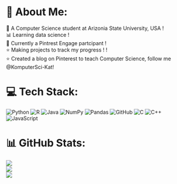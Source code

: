 # 👾 About Me:
📘 A Computer Science student at Arizonia State University, USA !<br>📊 Learning data science !<br>🪻 Currently a Pintrest Engage partcipant !<br>⭐ Making projects to track my progress ! !<br>⭐ Created a blog on Pinterest to teach Computer Science, follow me @KomputerSci-Kat!


# 💻 Tech Stack:
![Python](https://img.shields.io/badge/python-3670A0?style=for-the-badge&logo=python&logoColor=ffdd54) ![R](https://img.shields.io/badge/r-%23276DC3.svg?style=for-the-badge&logo=r&logoColor=white) ![Java](https://img.shields.io/badge/java-%23ED8B00.svg?style=for-the-badge&logo=openjdk&logoColor=white) ![NumPy](https://img.shields.io/badge/numpy-%23013243.svg?style=for-the-badge&logo=numpy&logoColor=white) ![Pandas](https://img.shields.io/badge/pandas-%23150458.svg?style=for-the-badge&logo=pandas&logoColor=white) ![GitHub](https://img.shields.io/badge/github-%23121011.svg?style=for-the-badge&logo=github&logoColor=white) ![C](https://img.shields.io/badge/c-%2300599C.svg?style=for-the-badge&logo=c&logoColor=white) ![C++](https://img.shields.io/badge/c++-%2300599C.svg?style=for-the-badge&logo=c%2B%2B&logoColor=white) ![JavaScript](https://img.shields.io/badge/javascript-%23323330.svg?style=for-the-badge&logo=javascript&logoColor=%23F7DF1E)
# 📊 GitHub Stats:
![](https://github-readme-stats.vercel.app/api?username=naiomisut&theme=midnight-purple&hide_border=false&include_all_commits=false&count_private=false)<br/>
![](https://github-readme-streak-stats.herokuapp.com/?user=naiomisut&theme=midnight-purple&hide_border=false)<br/>
![](https://github-readme-stats.vercel.app/api/top-langs/?username=naiomisut&theme=midnight-purple&hide_border=false&include_all_commits=false&count_private=false&layout=compact)

